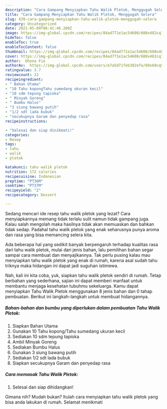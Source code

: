 ```yaml
---
description: "Cara Gampang Menyiapkan Tahu Walik Pletok, Menggugah Selera"
title: "Cara Gampang Menyiapkan Tahu Walik Pletok, Menggugah Selera"
slug: 439-cara-gampang-menyiapkan-tahu-walik-pletok-menggugah-selera
category: Uncategorized
date: 2021-05-09T06:41:46.260Z
image: https://img-global.cpcdn.com/recipes/84ad771e1ac54600/680x482cq70/tahu-walik-pletok-foto-resep-utama.jpg
hideToc: false
enableToc: true
enableTocContent: false
thumbnail: https://img-global.cpcdn.com/recipes/84ad771e1ac54600/680x482cq70/tahu-walik-pletok-foto-resep-utama.jpg
cover: https://img-global.cpcdn.com/recipes/84ad771e1ac54600/680x482cq70/tahu-walik-pletok-foto-resep-utama.jpg
author:  Dhona Fie
authorAv:  https://img-global.cpcdn.com/users/e7a5d71feb392efe/60x60cq50/avatar.jpg
ratingvalue: 3.7
reviewcount: 22
recipeingredient:
- " Bahan Utama"
- "10 Tahu kopongTahu sumedang ukuran kecil"
- "10 sdm tepung tapioka"
- " Minyak Goreng"
- " Bumbu Halus"
- "3 siung bawang putih"
- "1/2 sdt lada bubuk"
- "secukupnya Garam dan penyedap rasa"
recipeinstructions:

- "Selesai dan siap dinikmati!"
categories:
- Resep
tags:
- tahu
- walik
- pletok

katakunci: tahu walik pletok 
nutrition: 172 calories
recipecuisine: Indonesian
preptime: "PT36M"
cooktime: "PT37M"
recipeyield: "2"
recipecategory: Dessert

---
```



Sedang mencari ide resep tahu walik pletok yang lezat? Cara menyiapkannya memang tidak terlalu sulit namun tidak gampang juga. Kalau salah mengolah maka hasilnya tidak akan memuaskan dan bahkan tidak sedap. Padahal tahu walik pletok yang enak seharusnya punya aroma dan rasa yang bisa memancing selera kita.




Ada beberapa hal yang sedikit banyak berpengaruh terhadap kualitas rasa dari tahu walik pletok, mulai dari jenis bahan, lalu pemilihan bahan segar sampai cara membuat dan menyajikannya. Tak perlu pusing kalau mau menyiapkan tahu walik pletok yang enak di rumah, karena asal sudah tahu triknya maka hidangan ini dapat jadi suguhan istimewa.


Nah, kali ini kita coba, yuk, siapkan tahu walik pletok sendiri di rumah. Tetap berbahan yang sederhana, sajian ini dapat memberi manfaat untuk membantu menjaga kesehatan tubuhmu sekeluarga. Kamu dapat menyiapkan Tahu Walik Pletok menggunakan 8 jenis bahan dan 0 tahap pembuatan. Berikut ini langkah-langkah untuk membuat hidangannya.

<!--inarticleads1-->

##### Bahan-bahan dan bumbu yang diperlukan dalam pembuatan Tahu Walik Pletok:

1. Siapkan  Bahan Utama
1. Gunakan 10 Tahu kopong/Tahu sumedang ukuran kecil
1. Sediakan 10 sdm tepung tapioka
1. Ambil  Minyak Goreng
1. Sediakan  Bumbu Halus
1. Gunakan 3 siung bawang putih
1. Sediakan 1/2 sdt lada bubuk
1. Siapkan secukupnya Garam dan penyedap rasa




<!--inarticleads2-->

##### Cara memasak Tahu Walik Pletok:


1. Selesai dan siap dihidangkan!



Gimana nih? Mudah bukan? Itulah cara menyiapkan tahu walik pletok yang bisa anda lakukan di rumah. Selamat menikmati
